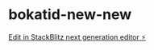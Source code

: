 # bokatid-new-new

[Edit in StackBlitz next generation editor ⚡️](https://stackblitz.com/~/github.com/adi-dibra/bokatid-new-new)